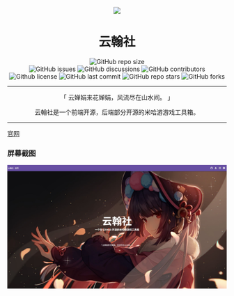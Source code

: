 <p align="center">
<center>

<img src="/public/favicon.ico" style="width: 15%;"></img>

# 云翰社

  <a href="https://github.com/SharpDotNUT/Yun-Han_Opera_Troupe" style="text-decoration: none;">
    <img alt="GitHub repo size" src="https://img.shields.io/github/repo-size/SharpDotNUT/Yun-Han_Opera_Troupe?style=flat-square">
  </a>
  <br>
  <a href="https://github.com/SharpDotNUT/Yun-Han_Opera_Troupe/issues" style="text-decoration: none;">
    <img alt="GitHub issues" src="https://img.shields.io/github/issues/SharpDotNUT/Yun-Han_Opera_Troupe?style=flat-square">
  </a>
  <a href="https://github.com/SharpDotNUT/Yun-Han_Opera_Troupe/discussions" style="text-decoration: none;">
    <img alt="GitHub discussions" src="https://img.shields.io/github/discussions/SharpDotNUT/Yun-Han_Opera_Troupe?color=%23555&style=flat-square">
  </a>
  <a href="https://github.com/SharpDotNUT/Yun-Han_Opera_Troupe/graphs/contributors" style="text-decoration: none;">
    <img alt="GitHub contributors" src="https://img.shields.io/github/contributors/SharpDotNUT/Yun-Han_Opera_Troupe?color=%23c0c0c0&style=flat-square">
  </a>
  <br>
  <a href="https://github.com/SharpDotNUT/Yun-Han_Opera_Troupe/blob/master/LICENSE" style="text-decoration: none;">
    <img alt="Github license" src="https://img.shields.io/static/v1?style=flat-square&label=license&message=Apache License&color=blueviolet">
  </a>
  <a href="https://github.com/SharpDotNUT/Yun-Han_Opera_Troupe/commits/master" style="text-decoration: none;">
    <img alt="GitHub last commit" src="https://img.shields.io/github/last-commit/SharpDotNUT/Yun-Han_Opera_Troupe?color=%23114514&style=flat-square">
  </a>
  <a href="https://github.com/SharpDotNUT/Yun-Han_Opera_Troupe/stargazers" style="text-decoration: none;">
    <img alt="GitHub repo stars" src="https://img.shields.io/github/stars/SharpDotNUT/Yun-Han_Opera_Troupe?color=%23aa4499&style=flat-square">
  </a>
  <a href="https://github.com/SharpDotNUT/Yun-Han_Opera_Troupe/forks" style="text-decoration: none;">
    <img alt="GitHub forks" src="https://img.shields.io/github/forks/SharpDotNUT/Yun-Han_Opera_Troupe?color=%23456789&style=flat-square">
  </a>

---

「 云婵娟来花婵娟，风流尽在山水间。 」

云翰社是一个前端开源，后端部分开源的米哈游游戏工具箱。

</center>
</p>

---

[官网](https://yunhan.sharpdotnut.top/)

### 屏幕截图

![首页](./public/img/屏幕截图.jpg)
